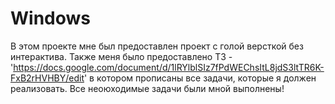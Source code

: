 # Windows
 В этом проекте мне был предоставлен проект с голой версткой без интерактива. 
 Также меня было предоставлено ТЗ - 'https://docs.google.com/document/d/1lRYlblSIz7fPdWEChsItL8jdS3ltTR6K-FxB2rHVHBY/edit' в 
 котором прописаны все задачи, которые я должен реализовать. Все неоюходимые задачи были мной выполнены!
 
